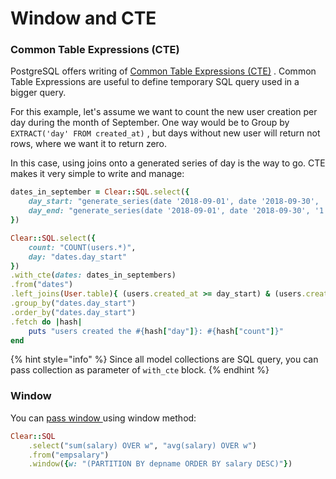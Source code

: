 # Window and CTE

### Common Table Expressions \(CTE\)

PostgreSQL offers writing of [Common Table Expressions \(CTE\)](https://www.postgresql.org/docs/current/queries-with.html) . Common Table Expressions are useful to define temporary  SQL query used in a bigger query.

For this example, let's assume we want to count the new user creation per day during the month of September. One way would be to Group by `EXTRACT('day' FROM created_at)` , but days without new user will return not rows, where we want it to return zero. 

In this case, using joins onto a generated series of day is the way to go. CTE makes it very simple to write and manage:

```ruby
dates_in_september = Clear::SQL.select({
	day_start: "generate_series(date '2018-09-01', date '2018-09-30', '1 day'::interval)", 
	day_end: "generate_series(date '2018-09-01', date '2018-09-30', '1 day'::interval) + '1 day'::interval";
})

Clear::SQL.select({
	count: "COUNT(users.*)",
	day: "dates.day_start"
})
.with_cte(dates: dates_in_septembers)
.from("dates")
.left_joins(User.table){ (users.created_at >= day_start) & (users.created_at < day_end) }
.group_by("dates.day_start")
.order_by("dates.day_start")
.fetch do |hash|
	puts "users created the #{hash["day"]}: #{hash["count"]}"
end
```

{% hint style="info" %}
Since all model collections are SQL query, you can pass collection as parameter of `with_cte` block.
{% endhint %}

### Window

You can [pass window ](https://www.postgresql.org/docs/current/tutorial-window.html)using window method:

```ruby
Clear::SQL
    .select("sum(salary) OVER w", "avg(salary) OVER w")
    .from("empsalary")
    .window({w: "(PARTITION BY depname ORDER BY salary DESC)"})
```



